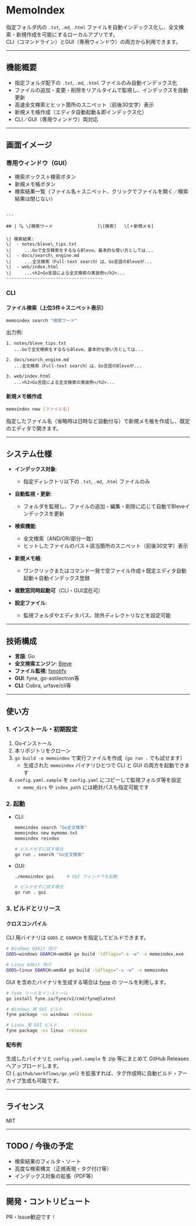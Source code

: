 # MemoIndex

指定フォルダ内の `.txt`, `.md`, `.html` ファイルを自動インデックス化し、全文検索・新規作成を可能にするローカルアプリです。  
CLI（コマンドライン）とGUI（専用ウィンドウ）の両方から利用できます。

---

## 機能概要

- 指定フォルダ配下の `.txt`, `.md`, `.html` ファイルのみ自動インデックス化
- ファイルの追加・変更・削除をリアルタイムで監視し、インデックスを自動更新
- 高速全文検索とヒット箇所のスニペット（前後30文字）表示
- 新規メモ帳作成（エディタ自動起動＆即インデックス化）
- CLI／GUI（専用ウィンドウ）両対応

---

## 画面イメージ

### 専用ウィンドウ（GUI）

- 検索ボックス＋検索ボタン
- 新規メモ帳ボタン
- 検索結果一覧（ファイル名＋スニペット、クリックでファイルを開く／検索結果は閉じない）

```

---

## | 🔍 \[検索ワード                 ]\[検索]   \[＋新規メモ]

\| 検索結果:
\|  - notes/bleve\_tips.txt
\|     ...Goで全文検索をするならBleve。基本的な使い方としては...
\|  - docs/search\_engine.md
\|     ...全文検索（Full-text search）は、Go言語のBleveが...
\|  - web/index.html
\|     ...<h2>Go言語による全文検索の実装例</h2>...
-------------------------------------

````

### CLI

#### ファイル検索（上位3件＋スニペット表示）

```bash
memoindex search "検索ワード"
````

出力例:

```
1. notes/bleve_tips.txt
   ...Goで全文検索をするならBleve。基本的な使い方としては...

2. docs/search_engine.md
   ...全文検索（Full-text search）は、Go言語のBleveが...

3. web/index.html
   ...<h2>Go言語による全文検索の実装例</h2>...
```

#### 新規メモ帳作成

```bash
memoindex new [ファイル名]
```

指定したファイル名（省略時は日時など自動付与）で新規メモ帳を作成し、既定のエディタで開きます。

---

## システム仕様

* **インデックス対象**:

  * 指定ディレクトリ以下の `.txt`, `.md`, `.html` ファイルのみ
* **自動監視・更新**:

  * フォルダを監視し、ファイルの追加・編集・削除に応じて自動でBleveインデックスを更新
* **検索機能**:

  * 全文検索（AND/OR/部分一致）
  * ヒットしたファイルのパス＋該当箇所のスニペット（前後30文字）表示
* **新規メモ帳**:

  * ワンクリックまたはコマンド一発で空ファイル作成＋既定エディタ自動起動＋自動インデックス登録
* **複数窓同時起動可**（CLI・GUI混在可）
* **設定ファイル**:

  * 監視フォルダやエディタパス、除外ディレクトリなどを設定可能

---

## 技術構成

* **言語**: Go
* **全文検索エンジン**: [Bleve](https://github.com/blevesearch/bleve)
* **ファイル監視**: [fsnotify](https://github.com/fsnotify/fsnotify)
* **GUI**: fyne, go-astilectron等
* **CLI**: Cobra, urfave/cli等

---

## 使い方

### 1. インストール・初期設定

1. Goインストール
2. 本リポジトリをクローン
3. `go build -o memoindex` で実行ファイルを作成（`go run .` でも試せます）
   - 生成された `memoindex` バイナリひとつで CLI と GUI の両方を起動できます
4. `config.yaml.sample` を `config.yaml` にコピーして監視フォルダ等を設定
   - `memo_dirs` や `index_path` には絶対パスも指定可能です

### 2. 起動

* CLI:

  ```bash
  memoindex search "Go全文検索"
  memoindex new mymemo.txt
  memoindex reindex
  
  # ビルドせずに試す場合
  go run . search "Go全文検索"
  ```
* GUI:

  ```bash
  ./memoindex gui     # GUI ウィンドウを起動
  
  # ビルドせずに試す場合
  go run . gui
  ```

### 3. ビルドとリリース

#### クロスコンパイル

CLI 用バイナリは `GOOS` と `GOARCH` を指定してビルドできます。

```bash
# Windows 64bit 向け
GOOS=windows GOARCH=amd64 go build -ldflags="-s -w" -o memoindex.exe

# Linux 64bit 向け
GOOS=linux GOARCH=amd64 go build -ldflags="-s -w" -o memoindex
```

GUI を含めたバイナリを生成する場合は [fyne](https://github.com/fyne-io/fyne) の
ツールを利用します。

```bash
# fyne ツールをインストール
go install fyne.io/fyne/v2/cmd/fyne@latest

# Windows 用 GUI ビルド
fyne package -os windows -release

# Linux 用 GUI ビルド
fyne package -os linux -release
```

#### 配布例

生成したバイナリと `config.yaml.sample` を zip 等にまとめて GitHub Releases へアップロードします。  
CI (`.github/workflows/go.yml`) を拡張すれば、タグ作成時に自動ビルド・アーカイブ生成も可能です。

---

## ライセンス

MIT

---

## TODO / 今後の予定

* 検索結果のフィルタ・ソート
* 高度な検索構文（正規表現・タグ付け等）
* インデックス対象の拡張（PDF等）

---

## 開発・コントリビュート

PR・Issue歓迎です！
